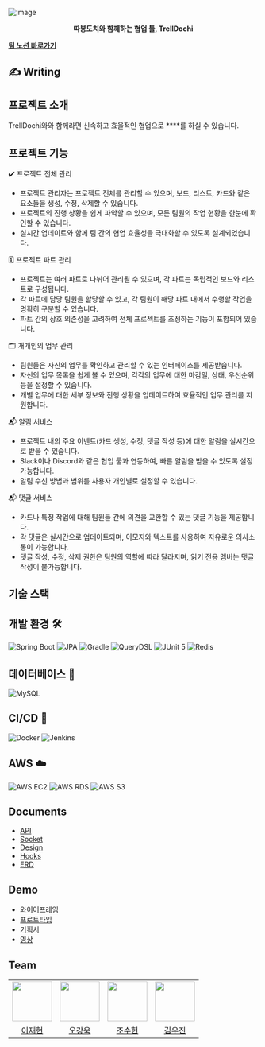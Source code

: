 
![image](https://github.com/user-attachments/assets/764262d1-4d67-46a6-9597-acca17f653b1)
<center>
    <div>
        <strong>
        따봉도치와 함께하는 협업 툴, TrellDochi
        </strong>    
    </div>
</center>



**[팀 노션 바로가기](https://www.notion.so/13-1225fcb520d38040a29dddb141016a34?pvs=4)**


## ✍️ Writing




## 프로젝트 소개

TrellDochi와와 함께라면 신속하고 효율적인 협업으로 ****를 하실 수 있습니다.
<br/>



## 프로젝트 기능

✔️ 프로젝트 전체 관리

- 프로젝트 관리자는 프로젝트 전체를 관리할 수 있으며, 보드, 리스트, 카드와 같은 요소들을 생성, 수정, 삭제할 수 있습니다.
- 프로젝트의 진행 상황을 쉽게 파악할 수 있으며, 모든 팀원의 작업 현황을 한눈에 확인할 수 있습니다.
- 실시간 업데이트와 함께 팀 간의 협업 효율성을 극대화할 수 있도록 설계되었습니다.

🗓️ 프로젝트 파트 관리

- 프로젝트는 여러 파트로 나뉘어 관리될 수 있으며, 각 파트는 독립적인 보드와 리스트로 구성됩니다.
- 각 파트에 담당 팀원을 할당할 수 있고, 각 팀원이 해당 파트 내에서 수행할 작업을 명확히 구분할 수 있습니다.
- 파트 간의 상호 의존성을 고려하여 전체 프로젝트를 조정하는 기능이 포함되어 있습니다.

🗂️ 개개인의 업무 관리

- 팀원들은 자신의 업무를 확인하고 관리할 수 있는 인터페이스를 제공받습니다.
- 자신의 업무 목록을 쉽게 볼 수 있으며, 각각의 업무에 대한 마감일, 상태, 우선순위 등을 설정할 수 있습니다.
- 개별 업무에 대한 세부 정보와 진행 상황을 업데이트하여 효율적인 업무 관리를 지원합니다.

📬 알림 서비스

- 프로젝트 내의 주요 이벤트(카드 생성, 수정, 댓글 작성 등)에 대한 알림을 실시간으로 받을 수 있습니다.
- Slack이나 Discord와 같은 협업 툴과 연동하여, 빠른 알림을 받을 수 있도록 설정 가능합니다.
- 알림 수신 방법과 범위를 사용자 개인별로 설정할 수 있습니다.

📬 댓글 서비스

- 카드나 특정 작업에 대해 팀원들 간에 의견을 교환할 수 있는 댓글 기능을 제공합니다.
- 각 댓글은 실시간으로 업데이트되며, 이모지와 텍스트를 사용하여 자유로운 의사소통이 가능합니다.
- 댓글 작성, 수정, 삭제 권한은 팀원의 역할에 따라 달라지며, 읽기 전용 멤버는 댓글 작성이 불가능합니다.


## 기술 스택

## 개발 환경 🛠️

![Spring Boot](https://img.shields.io/badge/Spring_Boot-6DB33F?style=for-the-badge&logo=spring-boot&logoColor=white)
![JPA](https://img.shields.io/badge/JPA-000000?style=for-the-badge&logo=hibernate&logoColor=white)
![Gradle](https://img.shields.io/badge/Gradle-02303A?style=for-the-badge&logo=gradle&logoColor=white)
![QueryDSL](https://img.shields.io/badge/QueryDSL-00B2FF?style=for-the-badge)
![JUnit 5](https://img.shields.io/badge/JUnit_5-25A162?style=for-the-badge&logo=junit5&logoColor=white)
![Redis](https://img.shields.io/badge/Redis-DC382D?style=for-the-badge&logo=redis&logoColor=white)

## 데이터베이스 💾

![MySQL](https://img.shields.io/badge/MySQL-4479A1?style=for-the-badge&logo=mysql&logoColor=white)

## CI/CD 🔄

![Docker](https://img.shields.io/badge/Docker-2496ED?style=for-the-badge&logo=docker&logoColor=white)
![Jenkins](https://img.shields.io/badge/Jenkins-D24939?style=for-the-badge&logo=jenkins&logoColor=white)

## AWS ☁️

![AWS EC2](https://img.shields.io/badge/AWS_EC2-FF9900?style=for-the-badge&logo=amazon-ec2&logoColor=white)
![AWS RDS](https://img.shields.io/badge/AWS_RDS-527FFF?style=for-the-badge&logo=amazon-aws&logoColor=white)
![AWS S3](https://img.shields.io/badge/AWS_S3-569A31?style=for-the-badge&logo=amazon-s3&logoColor=white)

## Documents
- [API](https://oasis-pocket-331.notion.site/API-4cdb0639248d4a13baa68d198248c99c)
- [Socket](https://oasis-pocket-331.notion.site/Socket-b983b1ae803144ab92b4c966213e6c68)
- [Design](https://oasis-pocket-331.notion.site/Design-b3a0e906bc894d22a91676f2f649da2c)
- [Hooks](https://oasis-pocket-331.notion.site/Hooks-587a51c584d74055a1e560f59a8d1345)
- [ERD](https://github.com/boostcampwm-2021/WEB23-HyupUp/wiki/ERD)

## Demo
- [와이어프레임](https://www.figma.com/file/bnu2fR4XSstILgXYPRkvIP/HyupUp?node-id=0%3A1)
- [프로토타입](https://www.figma.com/file/bnu2fR4XSstILgXYPRkvIP/HyupUp?node-id=180%3A56)
- [기획서]()
- [영상]()


## Team

<table>
    <tr>
        <td align="center"><img src="https://github.com/user-attachments/assets/c87b8c6d-1795-4947-ba87-0e58c484a655" width="80"></td>
        <td align="center"><img src="https://github.com/user-attachments/assets/9a321359-37ff-424e-845c-3c4a373a1bc9" width="80">
        </td>
        <td align="center"><img src="https://github.com/user-attachments/assets/6d11aad1-c939-4904-ba83-1a09811934e1" width="80"></td>
        <td align="center"><img src="https://github.com/user-attachments/assets/0458723b-f140-40bd-b160-832e8453b919" width="80"></td>
    </tr>
    <tr>
        <td align="center"><a href="https://github.com/Jay3029">이재현</a></td>
        <td align="center"><a href="https://github.com/KangWookOh">오강욱</a></td>
        <td align="center"><a href="https://github.com/SuHyun-git">조수현</a></td>
        <td align="center"><a href="https://github.com/Woojin1123">김우진</a></td>
    </tr>
</table>
